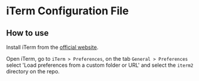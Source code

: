# iTerm Configuration File

## How to use
Install iTerm from the [official website](https://iterm2.com/downloads.html).

Open iTerm, go to `iTerm > Preferences`, on the tab `General > Preferences`
select 'Load preferences from a custom folder or URL' and select the `iterm2`
directory on the repo.
